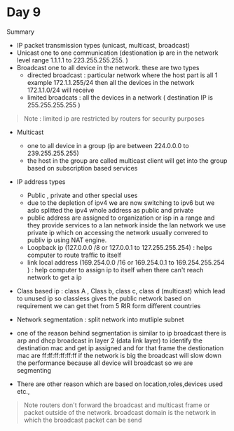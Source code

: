 # Day 9
Summary
- IP packet transmission types (unicast, multicast, broadcast)
- Unicast 
    one to one communication (destionation ip are in the network level range 1.1.1.1 to 223.255.255.255. )
- Broadcast
    one to all device in the network. these are two types
    - directed broadcast : particular network where the host part is all 1 example 172.1.1.255/24 then all the devices in the network 172.1.1.0/24 will receive
    - limited broadcats : all the devices in a network ( destination IP is 255.255.255.255 ) 

> Note  : limited ip are restricted by routers for security purposes

- Multicast 
    - one to all device in a group (ip are between 224.0.0.0 to 239.255.255.255)
    - the host in the group are called multicast client will get into the group based on subscription based services

- IP address types
    - Public , private and other special uses
    - due to the depletion of ipv4 we are now switching to ipv6 but we aslo splitted the ipv4 whole address as public and private
    - public address are assigned to organization or isp in a range and they provide services to a lan network inside the lan network we use private ip which on accessing the network usually convered to publiv ip using NAT engine.
    - Loopback ip (127.0.0.0 /8 or 127.0.0.1 to 127.255.255.254) : helps computer to route traffic to itself
    - link local address (169.254.0.0 /16 or 169.254.0.1 to 169.254.255.254 ) : help computer to assign ip to itself when there can't reach network to get a ip

- Class based ip : class A , Class b, class c, class d (multicast) which lead to unused ip so classless gives the public network based on requirement we can get thet from 5 RIR form different countries

- Network segmentation : split network into mutliple subnet 
- one of the reason behind segmentation is similar to ip broadcast there is arp and dhcp broadcast in layer 2 (data link layer) to identify the destination mac and get ip assigned and for that frame the destionation mac are ff:ff:ff:ff:ff:ff  if the network is big the broadcast will slow down the performance because all device will broadcast so we are segmenting
- There are other reason which are based on location,roles,devices used etc.,


> Note routers don't forward the broadcast and multicast frame or packet outside of the network.
broadcast domain is the network in which the broadcast packet can  be send